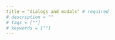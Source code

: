 ```yaml
---
title = "dialogs and modals" # required 
# description = ""
# tags = [""]
# keywords = [""]
---
```

